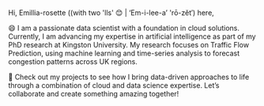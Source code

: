 ### 

Hi, Emillia-rosette ((with two 'lls' 😊 | ‘Em-i-lee-a’ 'rō-zĕt′) here, 

😄 I am a passionate data scientist with a foundation in cloud solutions. Currently, I am advancing my expertise in artificial intelligence as part of my PhD research at Kingston University. My research focuses on Traffic Flow Prediction, using machine learning and time-series analysis to forecast congestion patterns across UK regions.

🔭 Check out my projects to see how I bring data-driven approaches to life through a combination of cloud and data science expertise. Let’s collaborate and create something amazing together!


